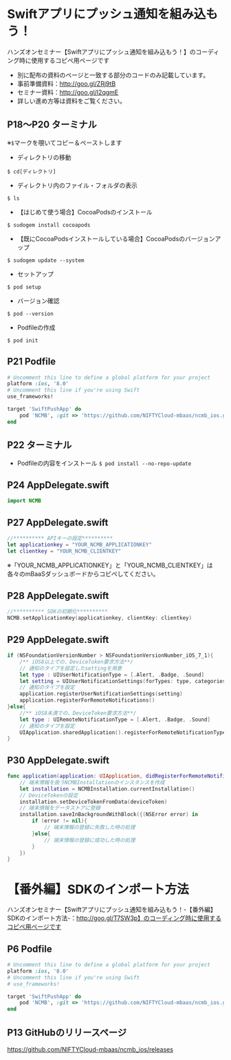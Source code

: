 # Swiftアプリにプッシュ通知を組み込もう！
ハンズオンセミナー【Swiftアプリにプッシュ通知を組み込もう！】のコーディング時に使用するコピペ用ページです

* 別に配布の資料のページと一致する部分のコードのみ記載しています。
 * 事前準備資料：http://goo.gl/ZRj9tB
 * セミナー資料：http://goo.gl/I2qgmE
* 詳しい進め方等は資料をご覧ください。

## P18～P20 ターミナル
※`$`マークを覗いてコピー＆ペーストします

* ディレクトリの移動

`$ cd[ディレクトリ]`

* ディレクトリ内のファイル・フォルダの表示

`$ ls`

* 【はじめて使う場合】CocoaPodsのインストール

`$ sudogem install cocoapods`

* 【既にCocoaPodsインストールしている場合】CocoaPodsのバージョンアップ

`$ sudogem update --system`

* セットアップ

`$ pod setup`

* バージョン確認

`$ pod --version`

* Podfileの作成

`$ pod init`


## P21 Podfile

```ruby
# Uncomment this line to define a global platform for your project
platform :ios, '8.0'
# Uncomment this line if you're using Swift
use_frameworks!

target 'SwiftPushApp' do
    pod 'NCMB', :git => 'https://github.com/NIFTYCloud-mbaas/ncmb_ios.git'
end
```


## P22 ターミナル
 
* Podfileの内容をインストール
`$ pod install --no-repo-update`

## P24 AppDelegate.swift

```swift
import NCMB
```

## P27 AppDelegate.swift

```swift
//********** APIキーの設定**********
let applicationkey = "YOUR_NCMB_APPLICATIONKEY"
let clientkey = "YOUR_NCMB_CLIENTKEY"
```

※「YOUR_NCMB_APPLICATIONKEY」と「YOUR_NCMB_CLIENTKEY」は各々のmBaaSダッシュボードからコピペしてください。

## P28 AppDelegate.swift

```swift
//********** SDKの初期化**********
NCMB.setApplicationKey(applicationkey, clientKey: clientkey)
```

## P29 AppDelegate.swift

```swift
if (NSFoundationVersionNumber > NSFoundationVersionNumber_iOS_7_1){
    /** iOS8以上での、DeviceToken要求方法**/
    // 通知のタイプを設定したsettingを用意
    let type : UIUserNotificationType = [.Alert, .Badge, .Sound]
    let setting = UIUserNotificationSettings(forTypes: type, categories: nil)
    // 通知のタイプを設定
    application.registerUserNotificationSettings(setting)
    application.registerForRemoteNotifications()
}else{
    //** iOS8未満での、DeviceToken要求方法**/
    let type : UIRemoteNotificationType = [.Alert, .Badge, .Sound]
    // 通知のタイプを設定
    UIApplication.sharedApplication().registerForRemoteNotificationTypes(type)
}
```

## P30 AppDelegate.swift

```swift
func application(application: UIApplication, didRegisterForRemoteNotificationsWithDeviceToken deviceToken: NSData){
    // 端末情報を扱うNCMBInstallationのインスタンスを作成
    let installation = NCMBInstallation.currentInstallation()
    // DeviceTokenの設定
    installation.setDeviceTokenFromData(deviceToken)
    // 端末情報をデータストアに登録
    installation.saveInBackgroundWithBlock({(NSError error) in
        if (error != nil){
            // 端末情報の登録に失敗した時の処理
        }else{
            // 端末情報の登録に成功した時の処理
        }
    })
}
```

# 【番外編】SDKのインポート方法
ハンズオンセミナー【Swiftアプリにプッシュ通知を組み込もう！-【番外編】SDKのインポート方法-：http://goo.gl/T7SW3p】のコーディング時に使用するコピペ用ページです

## P6 Podfile
```ruby
# Uncomment this line to define a global platform for your project
platform :ios, '8.0'
# Uncomment this line if you're using Swift
# use_frameworks!

target 'SwiftPushApp' do
    pod 'NCMB', :git => 'https://github.com/NIFTYCloud-mbaas/ncmb_ios.git'
end
```

## P13 GitHubのリリースページ

https://github.com/NIFTYCloud-mbaas/ncmb_ios/releases
